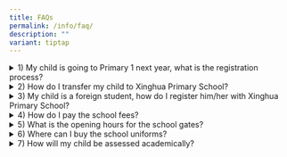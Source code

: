 ```yaml
---
title: FAQs
permalink: /info/faq/
description: ""
variant: tiptap
---
```

<div data-type="detailGroup" class="isomer-accordion isomer-accordion-white">
<details class="isomer-details">
<summary>1) My child is going to Primary 1 next year, what is the registration
process?</summary>
<div data-type="detailsContent" class="isomer-details-content">
<p>The Primary One Registration Exercise is conducted from June to September
every year. Parents should refer to the <a href="https://www.moe.gov.sg/primary/p1-registration/registration-phases-key-dates" rel="noopener noreferrer nofollow" target="_blank">registration phases and procedures</a> to
find out which phase their children are eligible for, <a href="https://www.moe.gov.sg/primary/p1-registration/how-to-register" rel="noopener nofollow" target="_blank">how to register</a> and
the documents required for registration.</p>
<p>Parents may proceed to the school of choice during their eligible phase
to register their child for the Primary One Registration Exercise.</p>
<p>Registration for each phase is conducted at the primary school. The hours
of registration at schools are from 8:00 AM to 11:00 AM and from 2:30 PM
to 4:30 PM on each scheduled registration day. Parents must produce the
originals of each required document at the time of registration.</p>
<p>Overseas Singaporeans who wish to register their children for Primary
One can refer to Information for Overseas Singaporeans for the registration
procedures.</p>
<p>Parents can refer to <a href="https://www.moe.gov.sg/" rel="noopener nofollow" target="_blank">MOE website</a> for
more details.</p>
</div>
</details>
<details class="isomer-details">
<summary>2) How do I transfer my child to Xinghua Primary School?</summary>
<div data-type="detailsContent" class="isomer-details-content">
<p>Admission of students is based on the vacancies available in the school.
Students will placed under waiting list until there is a vacancy. School
staff will contact the parent should the vacancy arise. Alternatively,
parents can register their transfer request in MOE and participate in STEPS.
The Student Transfer Exercise for Primary Schools, or STEPS, serves to
facilitate the transfer of students who have relocated to another address,
to schools nearer to their new residences.</p>
</div>
</details>
<details class="isomer-details">
<summary>3) My child is a foreign student, how do I register him/her with Xinghua
Primary School?</summary>
<div data-type="detailsContent" class="isomer-details-content">
<p>International students aged 6 to 6 + as of 1 January in the year of school
admission can seek admission to Primary 1, by registering at the primary
school with vacancies during Phase 3 of the annual Primary One Registration
Exercise. Admission is not guaranteed as there are limited vacancies remaining
for international students after places are allocated to SC and SPR children.
In view of this, parents of international students may also wish to consider
other educational options such as private schools, even as they may decide
to register their children during Phase 3.</p>
<p>International students aged 7 and above as of 1 January in the year of
school admission, and who wish to seek admission to our mainstream schools,
are required to sit for the <a href="https://www.moe.gov.sg/international-students/aeis#:~:text=1.-,Overview,in%20January%20the%20following%20year." rel="noopener noreferrer nofollow" target="_blank">Admissions Exercise for International Students (AEIS)</a> or
the <a href="https://www.moe.gov.sg/international-students/s-aeis" rel="noopener noreferrer nofollow" target="_blank">Supplementary Admissions Exercise for International Students (S-AEIS)</a>.
Admission is not guaranteed, and is subject to the applicant's performance
in the test. If successful, placement will take into consideration the
available vacancies and the applicant's declared Singapore residential
area where possible.</p>
</div>
</details>
<details class="isomer-details">
<summary>4) How do I pay the school fees?</summary>
<div data-type="detailsContent" class="isomer-details-content">
<p>Parents can pay the fees through the following ways:</p>
<table style="minWidth: 25px">
<colgroup>
<col>
</colgroup>
<tbody>
<tr>
<td rowspan="1" colspan="1">
<ol data-tight="true" class="tight">
<li>
<p>Join the GIRO scheme</p>
</li>
</ol>
</td>
</tr>
<tr>
<td rowspan="1" colspan="1">
<p>Pay via AXS</p>
<p>a) Online (AXS e-Station):</p>
<ul data-tight="true" class="tight">
<li>
<p>Go to <a href="https://e-station.axs.com.sg/" rel="noopener nofollow" target="_blank">AXS e-Station website</a>
</p>
</li>
<li>
<p>Select "eServices" and then "Education".</p>
</li>
<li>
<p>Choose "Ministry of Education" and then "MOE - Student Bill".</p>
</li>
<li>
<p>Follow the on-screen instructions to complete the payment.&nbsp;</p>
</li>
</ul>
<p>b) Mobile App (AXS m-Station):</p>
<ul data-tight="true" class="tight">
<li>
<p>Download the AXS Mobile App from the App Store or Google Play.</p>
</li>
<li>
<p>Select the "eServices" icon.</p>
</li>
<li>
<p>Choose "Education or Government", then "Ministry of Education".</p>
</li>
<li>
<p>Select "MOE - Student Bill".</p>
</li>
<li>
<p>Follow the on-screen instructions.&nbsp;</p>
</li>
</ul>
<p>c) AXS Station:</p>
<ul data-tight="true" class="tight">
<li>
<p>Locate the nearest AXS station.</p>
</li>
<li>
<p>Select "Education" or "Government", then "Ministry of Education".</p>
</li>
<li>
<p>Choose "MOE - Student Bill".</p>
</li>
<li>
<p>Follow the on-screen instructions.&nbsp;</p>
</li>
</ul>
</td>
</tr>
<tr>
<td rowspan="1" colspan="1">
<ol start="4" data-tight="true" class="tight">
<li>
<p>Pay at their child's school (cash, cheque or cashier's order)</p>
</li>
</ol>
</td>
</tr>
<tr>
<td rowspan="1" colspan="1">
<ol start="5" data-tight="true" class="tight">
<li>
<p>Pay at MOE's Customer Service Centre (cash, cheque or NETS)</p>
</li>
</ol>
</td>
</tr>
<tr>
<td rowspan="1" colspan="1">
<ol start="6" data-tight="true" class="tight">
<li>
<p>Send a cheque payable to "Ministry Of Education" to</p>
</li>
</ol>
<p>Ministry of Education, Finance &amp; Procurement Division, Cashier's Unit</p>
<p>1 North Buona Vista Drive, MOE Building, Singapore 138675</p>
<p><em>Please write the student's name, NRIC number and school name on the reverse side of the cheque.</em>
</p>
</td>
</tr>
</tbody>
</table>
</div>
</details>
<details class="isomer-details">
<summary>5) What is the opening hours for the school gates?</summary>
<div data-type="detailsContent" class="isomer-details-content">
<h4>School Gate Opening Hours (for students)</h4>
<table style="minWidth: 50px">
<colgroup>
<col>
<col>
</colgroup>
<tbody>
<tr>
<td rowspan="1" colspan="1">
<p><strong>Gates</strong>
</p>
</td>
<td rowspan="1" colspan="1">
<p><strong>During Term</strong>
</p>
</td>
</tr>
<tr>
<td rowspan="1" colspan="1">
<p>Front Gate B</p>
</td>
<td rowspan="1" colspan="1">
<p>6:30 AM to 7:30 AM</p>
<p>1:10 PM to 2:00 PM</p>
</td>
</tr>
<tr>
<td rowspan="1" colspan="1">
<p>Front Gate G</p>
</td>
<td rowspan="1" colspan="1">
<p>6:30 AM to 7:25 AM</p>
<p>1:10 PM to 2:00 PM</p>
</td>
</tr>
<tr>
<td rowspan="1" colspan="1">
<p>Back Gate D</p>
</td>
<td rowspan="1" colspan="1">
<p>6:30 AM to 7:30 AM</p>
<p>1:10 PM to 2:00 PM</p>
</td>
</tr>
<tr>
<td rowspan="1" colspan="1">
<p>Front Main Gate</p>
</td>
<td rowspan="1" colspan="1">
<p>6:30 AM to 7:00PM</p>
</td>
</tr>
</tbody>
</table>
</div>
</details>
<details class="isomer-details">
<summary>6) Where can I buy the school uniforms?</summary>
<div data-type="detailsContent" class="isomer-details-content">
<table style="minWidth: 50px">
<colgroup>
<col>
<col>
</colgroup>
<tbody>
<tr>
<td rowspan="1" colspan="1">
<p>Company Name:</p>
</td>
<td rowspan="1" colspan="1">
<p>Jeep Sing Fashion</p>
</td>
</tr>
<tr>
<td rowspan="1" colspan="1">
<p>Address:</p>
</td>
<td rowspan="1" colspan="1">
<p>Blk 4012 Ang Mo Kio Avenue 10 #01-08, Techplace 1 Singapore 569628</p>
</td>
</tr>
<tr>
<td rowspan="1" colspan="1">
<p>Tel:</p>
</td>
<td rowspan="1" colspan="1">
<p>6456 3198</p>
</td>
</tr>
<tr>
<td rowspan="1" colspan="1">
<p>Opening Hours (in school):</p>
</td>
<td rowspan="1" colspan="1">
<p>Every Friday</p>
<p>9:00 AM to 10:30 AM (Sale to students only)</p>
<p>11:30 AM to 12:30 PM (Open to parents)</p>
</td>
</tr>
</tbody>
</table>
</div>
</details>
<details class="isomer-details">
<summary>7) How will my child be assessed academically?</summary>
<div data-type="detailsContent" class="isomer-details-content">
<p>Please refer to page 17 of Pupil Handbook.</p>
</div>
</details>
</div>
<p></p>
<p></p>
<p></p>